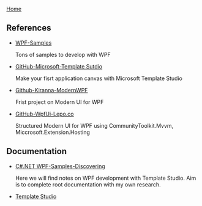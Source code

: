 [Home](https://github.com/mabyre/docs)

## References

- [WPF-Samples](https://github.com/microsoft/WPF-Samples)

    Tons of samples to develop with WPF

- [GitHub-Microsoft-Template Sutdio](https://github.com/microsoft/TemplateStudio)

    Make your fisrt application canvas with Microsoft Template Studio

- [Github-Kiranna-ModernWPF](https://github.com/Kinnara/ModernWpf)

    Frist project on Modern UI for WPF

- [GitHub-WpfUi-Lepo.co](https://github.com/lepoco/wpfui)    

    Structured Modern UI for WPF using CommunityToolkit.Mvvm, Miccrosoft.Extension.Hosting

## Documentation

- [C#.NET WPF-Samples-Discovering](https://csharp-dotnet.sodevlog.com/2023/01/wpf-samples-discovering.html)

    Here we will find notes on WPF development with Template Studio. Aim is to complete root documentation with my own research.

- [Template Studio](https://github.com/mabyre/docs/blob/master/WPF/TemplateStudio.md)
    

